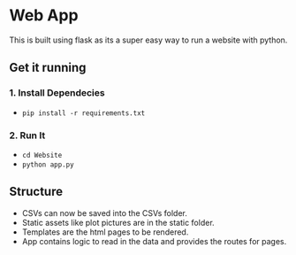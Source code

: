 # Web App

This is built using flask as its a super easy way to run a website with python.

## Get it running

### 1. Install Dependecies

- `pip install -r requirements.txt`

### 2. Run It

- `cd Website`
- `python app.py`

## Structure

- CSVs can now be saved into the CSVs folder.
- Static assets like plot pictures are in the static folder.
- Templates are the html pages to be rendered.
- App contains logic to read in the data and provides the routes for pages.
